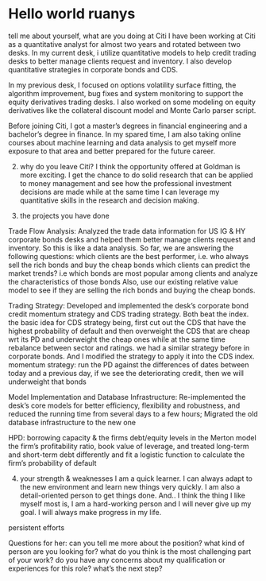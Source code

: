 # Hello world ruanys

tell me about yourself, what are you doing at Citi
I have been working at Citi as a quantitative analyst for almost two years and rotated between two desks.
In my current desk, i utilize quantitative models to help credit trading desks to better manage clients request and inventory. I also develop quantitative strategies in corporate bonds and CDS. 

In my previous desk, I focused on options volatility surface fitting, the algorithm improvement, bug fixes and system monitoring to support the equity derivatives trading desks. I also worked on some modeling on equity derivatives like the collateral discount model and Monte Carlo parser script. 

Before joining Citi, I got a master’s degrees in financial engineering and a bachelor’s degree in finance.  In my spared time, I am also taking online courses about machine learning and data analysis to get myself more exposure to that area and better prepared for the future career. 


2.  why do you leave Citi?
I think the opportunity offered at Goldman is more exciting. I get the chance to do solid research that can be applied to money management and see how the professional investment decisions are made while at the same time I can leverage my quantitative skills in the research and decision making. 



3. the projects you have done


Trade Flow Analysis: Analyzed the trade data information for US IG & HY corporate bonds desks and helped them better manage clients request and inventory.
So this is like a data analysis. 
So far, we are answering the following questions: 
which clients are the best performer, i.e. who always sell the rich bonds and buy the cheap bonds
which clients can predict the market trends? i.e
which bonds are most popular among clients and analyze the characteristics of those bonds
Also, use our existing relative value model to see if they are selling the rich bonds and buying the cheap bonds. 



Trading Strategy: Developed and implemented the desk’s corporate bond credit momentum strategy and CDS trading strategy. Both beat the index. 
the basic idea for CDS strategy being, first cut out the CDS that have the highest probability of default and then overweight the CDS that are cheap wrt its PD and underweight the cheap ones while at the same time rebalance between sector and ratings. we had a similar strategy before in corporate bonds. And I modified the strategy to apply it into the CDS index. 
momentum strategy: run the PD against the differences of dates between today and a previous day, if we see the deteriorating credit, then we will underweight that bonds


Model Implementation and Database Infrastructure: Re-implemented the desk’s core models for better efficiency, flexibility and robustness, and reduced the running time from several days to a few hours; Migrated the old database infrastructure to the new one

HPD: borrowing capacity & the firms debt/equity levels in the Merton model 
the firm’s profitability ratio, book value of leverage, and treated long-term and short-term debt differently
and fit a logistic function to calculate the firm’s probability of default 


4. your strength & weaknesses
I am a quick learner. I can always adapt to the new environment and learn new things very quickly. I am also a detail-oriented person to get things done. 
And.. I think the thing I like myself most is, I am a hard-working person and I will never give up my goal. I will always make progress in my life. 

persistent efforts





Questions for her:
can you tell me more about the position?
what kind of person are you looking for?
what do you think is the most challenging part of your work?
do you have any concerns about my qualification or experiences for this role?
what’s the next step?

